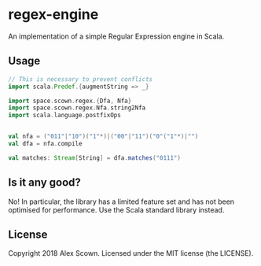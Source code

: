 # regex-engine

An implementation of a simple Regular Expression engine in Scala.

## Usage

```scala
// This is necessary to prevent conflicts
import scala.Predef.{augmentString => _}

import space.scown.regex.{Dfa, Nfa}
import space.scown.regex.Nfa.string2Nfa
import scala.language.postfixOps


val nfa = ("011"|"10")("1"*)|("00"|"11")("0"("1"*)|"")
val dfa = nfa.compile

val matches: Stream[String] = dfa.matches("0111")
```

## Is it any good?

No! In particular, the library has a limited feature set and has not been optimised for
performance. Use the Scala standard library instead.

## License

Copyright 2018 Alex Scown. Licensed under the MIT license (the LICENSE).